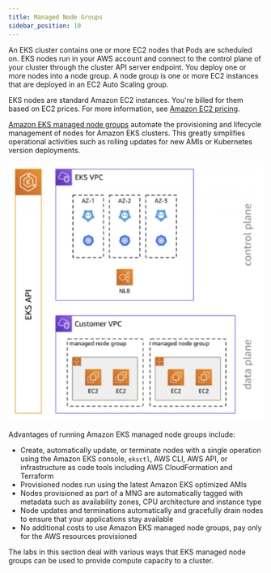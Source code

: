 ```yaml
---
title: Managed Node Groups
sidebar_position: 10
---
```


An EKS cluster contains one or more EC2 nodes that Pods are scheduled on. EKS nodes run in your AWS account and connect to the control plane of your cluster through the cluster API server endpoint. You deploy one or more nodes into a node group. A node group is one or more EC2 instances that are deployed in an EC2 Auto Scaling group.

EKS nodes are standard Amazon EC2 instances. You're billed for them based on EC2 prices. For more information, see [Amazon EC2 pricing](https://aws.amazon.com/ec2/pricing/).

[Amazon EKS managed node groups](https://docs.aws.amazon.com/eks/latest/userguide/managed-node-groups.html) automate the provisioning and lifecycle management of nodes for Amazon EKS clusters. This greatly simplifies operational activities such as rolling updates for new AMIs or Kubernetes version deployments.

![Managed Node Groups](./assets/managed-node-groups.webp)

Advantages of running Amazon EKS managed node groups include:

- Create, automatically update, or terminate nodes with a single operation using the Amazon EKS console, `eksctl`, AWS CLI, AWS API, or infrastructure as code tools including AWS CloudFormation and Terraform
- Provisioned nodes run using the latest Amazon EKS optimized AMIs
- Nodes provisioned as part of a MNG are automatically tagged with metadata such as availability zones, CPU architecture and instance type
- Node updates and terminations automatically and gracefully drain nodes to ensure that your applications stay available
- No additional costs to use Amazon EKS managed node groups, pay only for the AWS resources provisioned

The labs in this section deal with various ways that EKS managed node groups can be used to provide compute capacity to a cluster.
